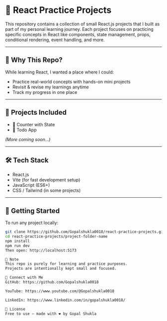 # 📘 React Practice Projects

This repository contains a collection of small React.js projects that I built as part of my personal learning journey. Each project focuses on practicing specific concepts in React like components, state management, props, conditional rendering, event handling, and more.

---

## 🧠 Why This Repo?

While learning React, I wanted a place where I could:

- Practice real-world concepts with hands-on mini projects  
- Revisit & revise my learnings anytime  
- Track my progress in one place  


---

## 📂 Projects Included

- 🔄 Counter with State
- 📝 Todo App 
 
*(More coming soon...)*

---

## 🛠️ Tech Stack

- React.js  
- Vite (for fast development setup)  
- JavaScript (ES6+)  
- CSS / Tailwind (in some projects)

---

## 🚀 Getting Started

To run any project locally:

```bash
git clone https://github.com/Gopalshukla0018/react-practice-projects.git
cd react-practice-projects/project-folder-name
npm install
npm run dev
Then open: http://localhost:5173

📌 Note
This repo is purely for learning and practice purposes.
Projects are intentionally kept small and focused.

🔗 Connect with Me
GitHub: https://github.com/Gopalshukla0018

YouTube: https://www.youtube.com/@Gopalshukla0018

LinkedIn: https://www.linkedin.com/in/gopalshukla0018/

🪪 License
Free to use — made with ❤️ by Gopal Shukla
